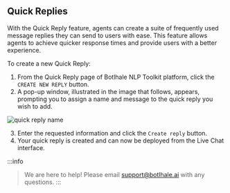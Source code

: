 ## Quick Replies

With the Quick Reply feature, agents can create a suite of frequently used message replies they can send to users with ease. This feature allows agents to achieve quicker response times and provide users with a better experience. 

To create a new Quick Reply:

1. From the Quick Reply page of Botlhale NLP Toolkit platform, click the `CREATE NEW REPLY` button.
2. A pop-up window, illustrated in the image that follows, appears, prompting you to assign a name and message to the quick reply you wish to add.

![quick reply name](https://stoplight.io/api/v1/projects/cHJqOjg4ODkz/images/XY3KvSnRiFk)

3. Enter the requested information and click the `Create reply` button.
4. Your quick reply is created and can now be deployed from the Live Chat interface.

:::info
> We are here to help! Please email support@botlhale.ai with any questions.
:::



